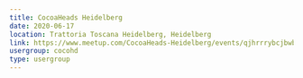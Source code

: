 ```yaml
---
title: CocoaHeads Heidelberg
date: 2020-06-17
location: Trattoria Toscana Heidelberg, Heidelberg
link: https://www.meetup.com/CocoaHeads-Heidelberg/events/qjhrrrybcjbwb/
usergroup: cocohd
type: usergroup
---
```

